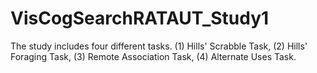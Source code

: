 # VisCogSearchRATAUT_Study1
The study includes four different tasks. (1) Hills' Scrabble Task, (2) Hills' Foraging Task, (3) Remote Association Task, (4) Alternate Uses Task.
